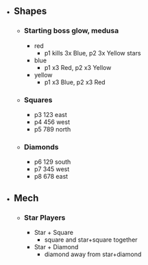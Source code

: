 - ## Shapes
	- ### Starting boss glow, medusa
		- red
			- p1 kills 3x Blue, p2 3x Yellow stars
		- blue
			-  p1 x3 Red, p2 x3 Yellow
		- yellow
			- p1 x3 Blue, p2 x3 Red
	- ### Squares
		- p3 123 east
		- p4 456 west
		- p5 789 north
	- ### Diamonds
		- p6 129 south
		- p7 345 west
		- p8 678 east
- ## Mech
	- ### Star Players
		- Star + Square
			- square and star+square together
		- Star + Diamond
			- diamond away from star+diamond